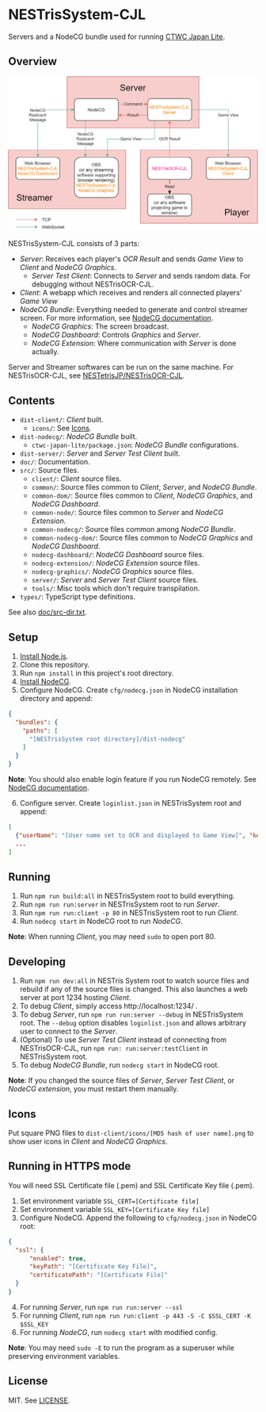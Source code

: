 # NESTrisSystem-CJL

Servers and a NodeCG bundle used for running [CTWC Japan Lite](https://sites.google.com/view/classic-tetris-japan/).

## Overview

![Overview](doc/overview.png)

NESTrisSystem-CJL consists of 3 parts:

* *Server*: Receives each player's *OCR Result* and sends *Game View* to *Client* and *NodeCG Graphics*.
  * *Server Test Client*: Connects to *Server* and sends random data. For debugging without NESTrisOCR-CJL.
* *Client*: A webapp which receives and renders all connected players' *Game View*
* *NodeCG Bundle*: Everything needed to generate and control streamer screen. For more information, see [NodeCG documentation](https://nodecg.com/docs/concepts-and-terminology).
  * *NodeCG Graphics*: The screen broadcast.
  * *NodeCG Dashboard*: Controls *Graphics* and *Server*.
  * *NodeCG Extension*: Where communication with *Server* is done actually.

Server and Streamer softwares can be run on the same machine.
For NESTrisOCR-CJL, see [NESTetrisJP/NESTrisOCR-CJL](https://github.com/NESTetrisJP/NESTrisOCR-CJL).

## Contents

* `dist-client/`: *Client* built.
  * `icons/`: See [Icons](#icons).
* `dist-nodecg/`: *NodeCG Bundle* built.
  * `ctwc-japan-lite/package.json`: *NodeCG Bundle* configurations.
* `dist-server/`: *Server* and *Server Test Client* built.
* `doc/`: Documentation.
* `src/`: Source files.
  * `client/`: *Client* source files.
  * `common/`: Source files common to *Client*, *Server*, and *NodeCG Bundle*.
  * `common-dom/`: Source files common to *Client*, *NodeCG Graphics*, and *NodeCG Dashboard*.
  * `common-node/`: Source files common to *Server* and *NodeCG Extension*.
  * `common-nodecg/`: Source files common among *NodeCG Bundle*.
  * `common-nodecg-dom/`: Source files common to *NodeCG Graphics* and *NodeCG Dashboard*.
  * `nodecg-dashboard/`: *NodeCG Dashboard* source files.
  * `nodecg-extension/`: *NodeCG Extension* source files.
  * `nodecg-graphics/`: *NodeCG Graphics* source files.
  * `server/`: *Server* and *Server Test Client* source files.
  * `tools/`: Misc tools which don't require transpilation.
* `types/`: TypeScript type definitions.

See also [doc/src-dir.txt](doc/src-dir.txt).

## Setup

1. [Install Node.js](https://nodejs.org/).
2. Clone this repository.
3. Run `npm install` in this project's root directory.
4. [Install NodeCG](https://nodecg.com/docs/installing).
5. Configure NodeCG. Create `cfg/nodecg.json` in NodeCG installation directory and append:
```json
{
  "bundles": {
    "paths": [
      "[NESTrisSystem root directory]/dist-nodecg"
    ]
  }
}
```
**Note**: You should also enable login feature if you run NodeCG remotely. See [NodeCG documentation](https://nodecg.com/docs/security).

6. Configure server. Create `loginlist.json` in NESTrisSystem root and append:
```json
[
  {"userName": "[User name set to OCR and displayed to Game View]", "key": "[Access key set to OCR]"}
  ...
]
```

## Running

1. Run `npm run build:all` in NESTrisSystem root to build everything.
2. Run `npm run run:server` in NESTrisSystem root to run *Server*.
3. Run `npm run run:client -p 80` in NESTrisSystem root to run *Client*.
4. Run `nodecg start` in NodeCG root to run *NodeCG*.

**Note**: When running *Client*, you may need `sudo` to open port 80.

## Developing

1. Run `npm run dev:all` in NESTris System root to watch source files and rebuild if any of the source files is changed. This also launches a web server at port 1234 hosting *Client*.
2. To debug *Client*, simply access http://localhost:1234/ .
3. To debug *Server*, run `npm run run:server --debug` in NESTrisSystem root. The `--debug` option disables `loginlist.json` and allows arbitrary user to connect to the *Server*.
4. (Optional) To use *Server Test Client* instead of connecting from NESTrisOCR-CJL, run `npm run: run:server:testClient` in NESTrisSystem root.
5. To debug *NodeCG Bundle*, run `nodecg start` in NodeCG root.

**Note**: If you changed the source files of *Server*, *Server Test Client*, or *NodeCG extension*, you must restart them manually.

## Icons

Put square PNG files to `dist-client/icons/[MD5 hash of user name].png` to show user icons in *Client* and *NodeCG Graphics*.

## Running in HTTPS mode

You will need SSL Certificate file (.pem) and SSL Certificate Key file (.pem).

1. Set environment variable `SSL_CERT=[Certificate file]`
2. Set environment variable `SSL_KEY=[Certificate Key file]`
3. Configure NodeCG. Append the following to `cfg/nodecg.json` in NodeCG root:
```json
{
  "ssl": {
      "enabled": true,
      "keyPath": "[Certificate Key File]",
      "certificatePath": "[Certificate File]"
  }
}
```
4. For running *Server*, run `npm run run:server --ssl`
5. For running *Client*, run `npm run run:client -p 443 -S -C $SSL_CERT -K $SSL_KEY`
6. For running *NodeCG*, run `nodecg start` with modified config.

**Note**: You may need `sudo -E` to run the program as a superuser while preserving environment variables.

## License

MIT. See [LICENSE](LICENSE).
